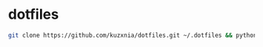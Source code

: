 # dotfiles

```bash
git clone https://github.com/kuzxnia/dotfiles.git ~/.dotfiles && python ~/.dotfiles/install.py
```
